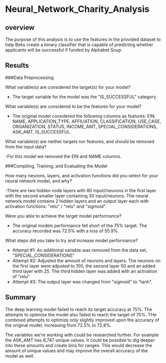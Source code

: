 # Neural_Network_Charity_Analysis

## overview

The purpose of this analysis is to use the features in the provided dataset to help Beks create a binary classifier that is capable of predicting whether applicants will be successful if funded by Alphabet Soup.

## Results

###Data Preprocessing

What variable(s) are considered the target(s) for your model?

- The target variable for the model was the "IS_SUCCESSFUL" category.

What variable(s) are considered to be the features for your model?

- The original model considered the following columns as features: EIN, NAME, APPLICATION_TYPE, AFFILIATION, CLASSIFICATION, USE_CASE, ORGANIZATION, STATUS, INCOME_AMT, SPECIAL_CONSIDERATIONS, ASK_AMT, IS_SUCCESSFUL.

What variable(s) are neither targets nor features, and should be removed from the input data?

-For this model we removed the EIN and NAME columns.

###Compiling, Training, and Evaluating the Model

How many neurons, layers, and activation functions did you select for your neural network model, and why?

-There are two hidden node layers with 80 input//neurons in the first layer with the second smaller layer containing 30 input/neurons. The neural network model contains 2 hidden layers and an output layer each with activation functions: "relu" / "relu" and "sigmoid".

Were you able to achieve the target model performance?

- The original models performance fell short of the 75% target. The accuracy recorded was 72.5% with a loss of 55.9%.

What steps did you take to try and increase model performance?

- Attempt #1: An additional variable was removed from the data set, "SPECIAL_CONSIDERATIONS"
- Attempt #2: Adjusted the amount of neurons and layers. The neurons on the first layer were adjusted to 100, the second layer 50 and an added third layer with 25. The third hidden layer was added with an activation of "relu"
- Attempt #3: The output layer was changed from "sigmoid" to "tanh".

## Summary

The deep learning model failed to reach its target accuracy at 75%. The attempts to optimize the model also failed to reach the target of 75%. THe combined attempts to optimize only slightly improved upon the accuracy of the original model, increasing from 72.5% to 72.8%.

The variables we're working with could be researched further. For example the ASK_AMT has 8,747 unique values. It could be possible to dig deeper into these amounts and create bins for ranges. This would decrease the amount of unique values and may improve the overall accuracy of the model as well.

